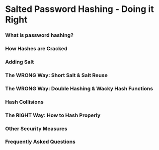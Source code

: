 # Salted Password Hashing - Doing it Right

### What is password hashing?

### How Hashes are Cracked

### Adding Salt

### The WRONG Way: Short Salt & Salt Reuse

### The WRONG Way: Double Hashing & Wacky Hash Functions

### Hash Collisions

### The RIGHT Way: How to Hash Properly

### Other Security Measures

### Frequently Asked Questions
